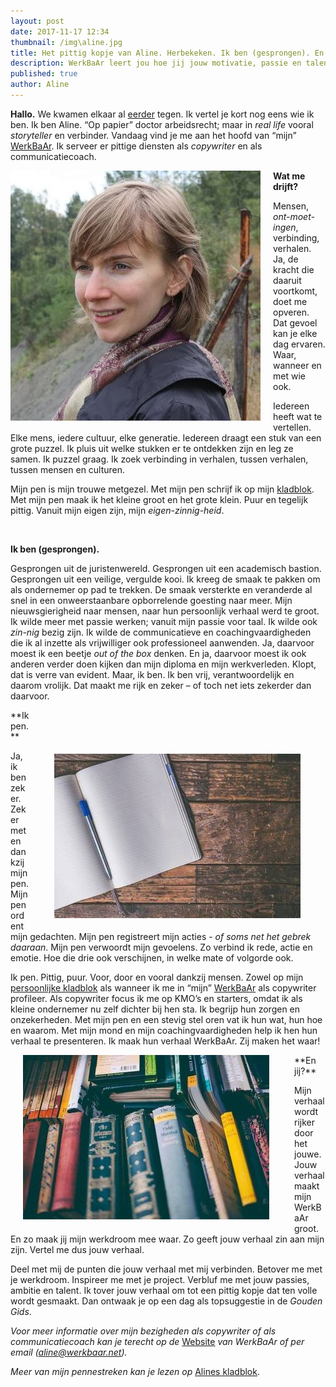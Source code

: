 ```yaml
---
layout: post
date: 2017-11-17 12:34
thumbnail: /img\aline.jpg
title: Het pittig kopje van Aline. Herbekeken. Ik ben (gesprongen). En ik pen. Vertel me jouw verhaal. (jg. 1, afl. 17)
description: WerkBaAr leert jou hoe jij jouw motivatie, passie en talent onder woorden brengt en hoe je jouw werkdroom verwerkt tot een WerkBaAr verhaal.
published: true
author: Aline
---
```


**Hallo.** We kwamen elkaar al [eerder](http://werkbaar.net/2017/08/04/aline/) tegen. Ik vertel je kort nog eens wie ik ben. Ik ben Aline. “Op papier” doctor arbeidsrecht; maar in *real life* vooral *storyteller* en verbinder. Vandaag vind je me aan het hoofd van “mijn” [WerkBaAr](http://werkbaar.net). Ik serveer er pittige diensten als *copywriter* en als communicatiecoach.

<img alt="Aline" class="img-responsive" style="float: left;margin:0 20px 15px 0" src="/img\aline.jpg">

**Wat me drijft?**

Mensen, *ont-moet-ingen*, verbinding, verhalen. Ja, de kracht die daaruit voortkomt, doet me opveren. Dat gevoel kan je elke dag ervaren. Waar, wanneer en met wie ook.

Iedereen heeft wat te vertellen. Elke mens, iedere cultuur, elke generatie. Iedereen draagt een stuk van een grote puzzel. Ik pluis uit welke stukken er te ontdekken zijn en leg ze samen. Ik puzzel graag. Ik zoek verbinding in verhalen, tussen verhalen, tussen mensen en culturen.

Mijn pen is mijn trouwe metgezel. Met mijn pen schrijf ik op mijn [kladblok](https://alineskladblok.wordpress.com/). Met mijn pen maak ik het kleine groot en het grote klein. Puur en tegelijk pittig. Vanuit mijn eigen zijn, mijn *eigen-zinnig-heid*.

<br>

**Ik ben (gesprongen).**

Gesprongen uit de juristenwereld. Gesprongen uit een academisch bastion. Gesprongen uit een veilige, vergulde kooi. Ik kreeg de smaak te pakken om als ondernemer op pad te trekken. De smaak versterkte en veranderde al snel in een onweerstaanbare opborrelende goesting naar meer. Mijn nieuwsgierigheid naar mensen, naar hun persoonlijk verhaal werd te groot. Ik wilde meer met passie werken; vanuit mijn passie voor taal. Ik wilde ook *zin-nig* bezig zijn. Ik wilde de communicatieve en coachingvaardigheden die ik al inzette als vrijwilliger ook professioneel aanwenden. Ja, daarvoor moest ik een beetje *out of the box* denken. En ja, daarvoor moest ik ook anderen verder doen kijken dan mijn diploma en mijn werkverleden. Klopt, dat is verre van evident. Maar, ik ben. Ik ben vrij, verantwoordelijk en daarom vrolijk. Dat maakt me rijk en zeker – of toch net iets zekerder dan daarvoor.

<img alt="boek1" class="img-responsive" style="float: right;margin:70px 40px 15px 40px" src="/img\boek1.jpg">
**Ik pen.**

Ja, ik ben zeker. Zeker met en dankzij mijn pen. Mijn pen ordent mijn gedachten. Mijn pen registreert mijn acties - *of soms net het gebrek daaraan*. Mijn pen verwoordt mijn gevoelens. Zo verbind ik rede, actie en emotie. Hoe die drie ook verschijnen, in welke mate of volgorde ook.

Ik pen. Pittig, puur. Voor, door en vooral dankzij mensen. Zowel op mijn [persoonlijke kladblok](https://alineskladblok.wordpress.com/) als wanneer ik me in “mijn” [WerkBaAr](http://werkbaar.net) als copywriter profileer. Als copywriter focus ik me op KMO’s en starters, omdat ik als kleine ondernemer nu zelf dichter bij hen sta. Ik begrijp hun zorgen en onzekerheden. Met mijn pen en een stevig stel oren vat ik hun wat, hun hoe en waarom. Met mijn mond en mijn coachingvaardigheden help ik hen hun verhaal te presenteren. Ik maak hun verhaal WerkBaAr. Zij maken het waar!

<img alt="boek2" class="img-responsive" style="float: left;margin:0 40px 15px 20px" src="/img\boek2.jpg">
**En jij?**

Mijn verhaal wordt rijker door het jouwe. Jouw verhaal maakt mijn WerkBaAr groot. En zo maak jij mijn werkdroom mee waar. Zo geeft jouw verhaal zin aan mijn zijn. Vertel me dus jouw verhaal.

Deel met mij de punten die jouw verhaal met mij verbinden. Betover me met je werkdroom. Inspireer me met je project. Verbluf me met jouw passies, ambitie en talent. Ik tover jouw verhaal om tot een pittig kopje dat ten volle wordt gesmaakt. Dan ontwaak je op een dag als topsuggestie in de *Gouden Gids*.



*Voor meer informatie over mijn bezigheden als copywriter of als communicatiecoach kan je terecht op de* [Website](http://werkbaar.net) *van WerkBaAr of per email (aline@werkbaar.net).*

*Meer van mijn pennestreken kan je lezen op* [Alines kladblok](https://alineskladblok.wordpress.com/).

